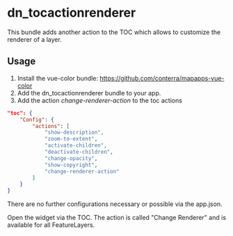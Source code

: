 # dn_tocactionrenderer

This bundle adds another action to the TOC which allows to customize the renderer of a layer.

## Usage

1. Install the vue-color bundle: https://github.com/conterra/mapapps-vue-color
2. Add the dn_tocactionrenderer bundle to your app.
3. Add the action _change-renderer-action_ to the toc actions

```json
"toc": {
    "Config": {
        "actions": [
            "show-description",
            "zoom-to-extent",
            "activate-children",
            "deactivate-children",
            "change-opacity",
            "show-copyright",
            "change-renderer-action"
        ]
    }
}
```

There are no further configurations necessary or possible via the app.json.

Open the widget via the TOC. The action is called "Change Renderer" and is available for all FeatureLayers.
